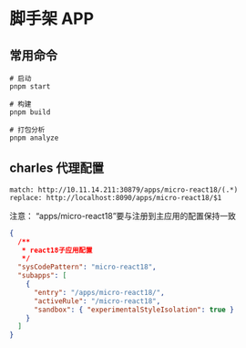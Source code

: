 # 脚手架 APP

## 常用命令

```shell
# 启动
pnpm start

# 构建
pnpm build

# 打包分析
pnpm analyze
```

## charles 代理配置

```plain
match: http://10.11.14.211:30879/apps/micro-react18/(.*)
replace: http://localhost:8090/apps/micro-react18/$1
```

注意： “apps/micro-react18”要与注册到主应用的配置保持一致

```json
{
  /**
   * react18子应用配置
   */
  "sysCodePattern": "micro-react18",
  "subapps": [
    {
      "entry": "/apps/micro-react18/",
      "activeRule": "/micro-react18",
      "sandbox": { "experimentalStyleIsolation": true }
    }
  ]
}
```
